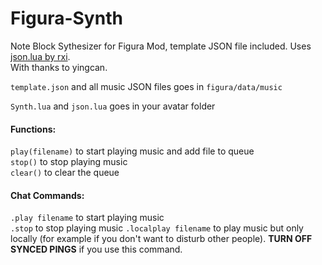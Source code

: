 # Figura-Synth
Note Block Sythesizer for Figura Mod, template JSON file included. Uses [json.lua by rxi](https://github.com/rxi/json.lua).  
With thanks to yingcan.

```template.json``` and all music JSON files goes in ```figura/data/music```

```Synth.lua``` and ```json.lua``` goes in your avatar folder

#### Functions:  
```play(filename)``` to start playing music and add file to queue  
```stop()``` to stop playing music  
```clear()``` to clear the queue  

#### Chat Commands:
```.play filename``` to start playing music  
```.stop``` to stop playing music
```.localplay filename``` to play music but only locally (for example if you don't want to disturb other people). **TURN OFF SYNCED PINGS** if you use this command.
